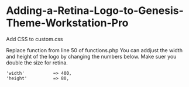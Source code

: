 # Adding-a-Retina-Logo-to-Genesis-Theme-Workstation-Pro

Add CSS to custom.css

Replace function from line 50 of functions.php
You can addjust the width and height of the logo by changing the numbers below. Make suer you double the size for retina.

	'width'           => 400,
	'height'          => 80,
